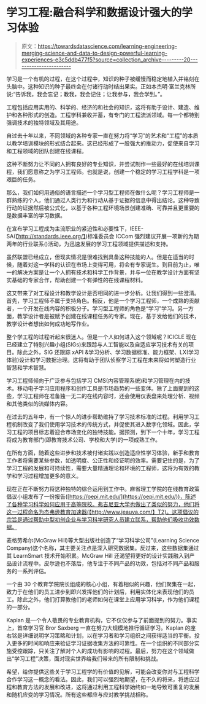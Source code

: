 # 学习工程:融合科学和数据设计强大的学习体验

> 原文：<https://towardsdatascience.com/learning-engineering-merging-science-and-data-to-design-powerful-learning-experiences-e3c5ddb477f5?source=collection_archive---------20----------------------->

学习是一个有机的过程，在这个过程中，知识的种子被缓慢而稳定地植入并铭刻在头脑中。这种知识的种子最终会在付诸行动时结出果实。正如本杰明·富兰克林所说:“告诉我，我会忘记；教我，我会记住；让我参与，我会学到。”。

工程包括应用实用的、科学的、经济的和社会的知识，这将有助于设计、建造、维护和各种形式的创造。工程学科兼收并蓄，有专门的工程流派领域。每一个都特别强调技术的独特领域及其用途。

自过去十年以来，不同领域的各种专家一直在努力将“学习”的艺术和“工程”的本质以教学培训模块的形式结合起来。这已经形成了一股强大的推动力，促使来自学习和工程领域的团队创建在线课程。

这种不断努力让不同的人拥有良好的专业知识，并尝试制作一些最好的在线培训课程，我们愿意称之为学习工程师。也就是说，创建一个稳定的学习工程学科是一项艰巨的任务。

那么，我们如何用通俗的语言描述一个学习型工程师在做什么呢？学习工程师是一群熟练的个人，他们通过人类行为和行动从基于证据的信息中得出结论。这种导致行动的证据然后被公式化，以基于各种工程环境场景创建准确、可靠并且更重要的是数据丰富的学习数据。

在宣布学习工程成为主流职业的紧迫性和必要性下，IEEE-SA(【http://standards.ieee.org/】)标准委员会 ICCom 强烈建议开展一项新的为期两年的行业联系()活动，为迅速发展的学习工程领域提供描述和支持。

虽然联盟已经成立，但现实情况是很难找到具备这种技能的人。但是在适当的时候，随着对这一学科的认识在市场上变得可用，将会有专家诞生。到目前为止，唯一的解决方案是让一个人拥有技术和科学工作背景，并与一位在教学设计方面有坚实基础的专家合作，帮助创建一个有弹性的在线课程材料。

这又带来了对工程设计和教学设计是否相同的进一步分析。让我们得到一些澄清。首先，学习工程师不属于支持角色。相反，他是一个学习工程师，一个成熟的贡献者，一个开发在线内容的积极分子。学习型工程师的角色是“学习”学习。另一方面，教学设计者是被赋予创建在线课程任务的专家。现在，基于发给他们的技术，教学设计者想出如何成功地写作业。

整个学工程的过程听起来很迷人。但是一个人如何进入这个领域呢？ICICLE 现在已经建立了特别兴趣小组(SIGs)来跟踪与人工智能以及自适应学习技术有关的项目。除此之外，SIG 还跟踪 xAPI &学习分析、学习数据标准、能力框架、LX(学习体验)设计和学习数据治理。这将有助于团队侦察学习工程在未来将如何塑造行业智慧和学术智慧。

学习工程师倾向于广泛参与包括学习 CMS(内容管理系统)和学习管理在内的技术。移动电子学习应用程序和创作工具是市场趋势的一些变体。除了上面提到的这些，学习工程师在准备独一无二的在线内容时，还会使用仪表盘来处理分析、视频和其他类似的流媒体内容。

在过去的五年中，有一个惊人的进步帮助维持了学习技术标准的过程。利用学习工程机制改变了我们使用学习技术的传统方式，并促使其进入数字化领域。因此，学习工程的项目标志着迎合市场变化的独特技能。据预测，到下一个十年，学习工程将成为教育部门(即教育技术公司、学校和大学)的一项成熟工作。

在所有方面，随着这些进步和技术被付诸实践以创造适应性学习体验，新手和教育工作者将需要某些参数，如透明度、公正性和经证明的效率。需要记住的是，为了学习工程的发展和可持续性，需要大量精通理论和环境的工程师，这将为有效的教学和学习过程增加更多的意义。

现在正在不断努力将这种独特的综合运用到工作中。麻省理工学院的在线教育政策倡议小组发布了一份报告([https://oepi.mit.edu/](https://oepi.mit.edu/))，陈述了各种学习科学如何应用于高等院校。弗吉尼亚大学也做出了类似的努力，他们将这一过程命名为杰弗逊教育加速器(【http://www.jeauva.com/】T2)。这项倡议的宗旨是通过帮助中型初创企业与学习科学研究人员建立联系，帮助他们吸收功效数据。

麦格劳希尔(McGraw Hill)等大型出版社创造了“学习科学公司”(Learning Science Company)这个名称，其主要关注点是深入研究数据集。反过来，这些数据集通过其 LearnSmart 技术开始积累。McGraw Hill 还渴望将更好的设计实践融入到产品设计流程中。皮尔逊也不落后，他专注于不同产品的功效，包括对不同产品和服务的一系列评估。

一个由 30 个教育学院院长组成的核心小组，有着相似的兴趣，他们聚集在一起，致力于在他们的员工进步到即兴发挥他们的计划后，利用实体化来表现他们的员工。除此之外，他们打算教他们的老师如何在课堂上应用学习科学，作为他们课程的一部分。

Kaplan 是一个令人敬畏的专业教育机构，它不仅仅参与了前面提到的努力。事实上，首席学习官 Bror Saxberg 一直在努力大规模地推行循证学习。Kaplan 的座右铭是详细说明学习策略和计划，以在学习者和学习组织之间获得适当的平衡。投入更多的时间和响应来验证学习证据收集方法的可靠性。在一个组织的不同部分实施受控跟踪，只关注了解对个人的成功有影响的过程。最后，努力在这个领域做出“学习工程”决策，面对现实世界给我们带来的所有限制和挑战。

希望，给你提供这些关于学习工程学的有价值的见解，可能会改变你对与工程科学合作学习这一概念的看法。因此，我们可以强烈地期望，在不久的将来，将适应过程和教育方法的发展和改进，这将通过利用工程科学始终如一地导致可重复的发展和随机应变的学习情况。所有这些都应与应对教学挑战相称。